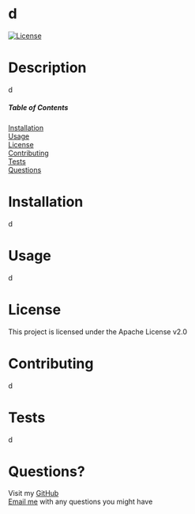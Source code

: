 
# d

[![License](https://img.shields.io/badge/License-Apache%202.0-blue.svg)](https://opensource.org/licenses/Apache-2.0)

# Description
d 

##### Table of Contents 
[Installation](#installation)  
[Usage](#usage)  
[License](#license)  
[Contributing](#contributing)  
[Tests](#tests)  
[Questions](#questions)

<a name="installation"></a>
# Installation 
d

<a name="usage"></a>
# Usage 
d

<a name="license"></a>
# License
This project is licensed under the Apache License v2.0

<a name="contributing"></a>
# Contributing 
d

<a name="tests"></a>
# Tests
d

<a name="questions"></a>
# Questions? 
Visit my [GitHub](https://www.github.com/d)  
[Email me](d) with any questions you might have 


    